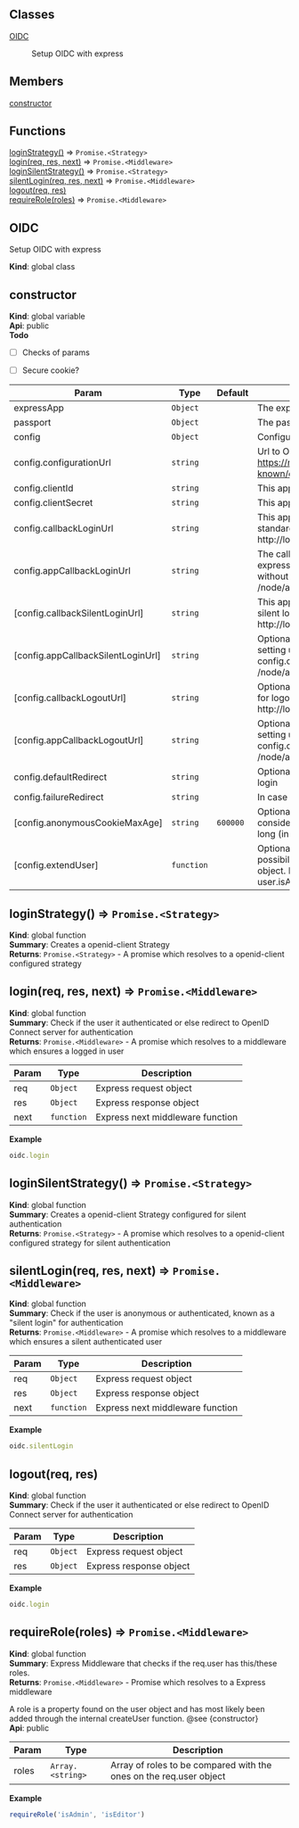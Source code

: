 ## Classes

<dl>
<dt><a href="#OIDC">OIDC</a></dt>
<dd><p>Setup OIDC with express</p>
</dd>
</dl>

## Members

<dl>
<dt><a href="#constructor">constructor</a></dt>
<dd></dd>
</dl>

## Functions

<dl>
<dt><a href="#loginStrategy">loginStrategy()</a> ⇒ <code>Promise.&lt;Strategy&gt;</code></dt>
<dd></dd>
<dt><a href="#login">login(req, res, next)</a> ⇒ <code>Promise.&lt;Middleware&gt;</code></dt>
<dd></dd>
<dt><a href="#loginSilentStrategy">loginSilentStrategy()</a> ⇒ <code>Promise.&lt;Strategy&gt;</code></dt>
<dd></dd>
<dt><a href="#silentLogin">silentLogin(req, res, next)</a> ⇒ <code>Promise.&lt;Middleware&gt;</code></dt>
<dd></dd>
<dt><a href="#logout">logout(req, res)</a></dt>
<dd></dd>
<dt><a href="#requireRole">requireRole(roles)</a> ⇒ <code>Promise.&lt;Middleware&gt;</code></dt>
<dd></dd>
</dl>

<a name="OIDC"></a>

## OIDC
Setup OIDC with express

**Kind**: global class  
<a name="constructor"></a>

## constructor
**Kind**: global variable  
**Api**: public  
**Todo**

- [ ] Checks of params
- [ ] Secure cookie?


| Param | Type | Default | Description |
| --- | --- | --- | --- |
| expressApp | <code>Object</code> |  | The express app instance |
| passport | <code>Object</code> |  | The passport instance |
| config | <code>Object</code> |  | Configuration object |
| config.configurationUrl | <code>string</code> |  | Url to OpenID Connect server Example: https://myOpenIDServer.com/adfs/.well-known/openid-configuration |
| config.clientId | <code>string</code> |  | This apps clientID |
| config.clientSecret | <code>string</code> |  | This apps client secret |
| config.callbackLoginUrl | <code>string</code> |  | This apps full URL to callback function for standard login. Example: http://localhost:3000/node/auth/login/callback |
| config.appCallbackLoginUrl | <code>string</code> |  | The callback URL used for setting up the express route. Same as config.callbackUrl without host. Example: /node/auth/login/callback |
| [config.callbackSilentLoginUrl] | <code>string</code> |  | This apps full URL to callback function for silent login. Example: http://localhost:3000/node/auth/silent/callback |
| [config.appCallbackSilentLoginUrl] | <code>string</code> |  | Optional The silent callback URL used for setting up the express route. Same as config.callbackUrl without host. Example: /node/auth/silent/callback |
| [config.callbackLogoutUrl] | <code>string</code> |  | Optional This apps full URL to callback function for logout. Example: http://localhost:3000/node/auth/silent/callback |
| [config.appCallbackLogoutUrl] | <code>string</code> |  | Optional The silent callback URL used for setting up the express route. Same as config.callbackUrl without host. Example: /node/auth/logout/callback |
| config.defaultRedirect | <code>string</code> |  | Optional Fallback if no next url is supplied to login |
| config.failureRedirect | <code>string</code> |  | In case of error |
| [config.anonymousCookieMaxAge] | <code>string</code> | <code>600000</code> | Optional If a client, on a silent login, is considered anonymous, this cookie lives this long (in milliseconds). |
| [config.extendUser] | <code>function</code> |  | Optional Function which gives you the possibility to add custom properties to the user object. Example: (user, claims) => { user.isAwesome = true } |

<a name="loginStrategy"></a>

## loginStrategy() ⇒ <code>Promise.&lt;Strategy&gt;</code>
**Kind**: global function  
**Summary**: Creates a openid-client Strategy  
**Returns**: <code>Promise.&lt;Strategy&gt;</code> - A promise which resolves to a openid-client configured strategy  
<a name="login"></a>

## login(req, res, next) ⇒ <code>Promise.&lt;Middleware&gt;</code>
**Kind**: global function  
**Summary**: Check if the user it authenticated or else redirect to OpenID Connect server
for authentication  
**Returns**: <code>Promise.&lt;Middleware&gt;</code> - A promise which resolves to a middleware which ensures a logged in user  

| Param | Type | Description |
| --- | --- | --- |
| req | <code>Object</code> | Express request object |
| res | <code>Object</code> | Express response object |
| next | <code>function</code> | Express next middleware function |

**Example**  
```js
oidc.login
```
<a name="loginSilentStrategy"></a>

## loginSilentStrategy() ⇒ <code>Promise.&lt;Strategy&gt;</code>
**Kind**: global function  
**Summary**: Creates a openid-client Strategy configured for silent authentication  
**Returns**: <code>Promise.&lt;Strategy&gt;</code> - A promise which resolves to a openid-client configured strategy for silent authentication  
<a name="silentLogin"></a>

## silentLogin(req, res, next) ⇒ <code>Promise.&lt;Middleware&gt;</code>
**Kind**: global function  
**Summary**: Check if the user is anonymous or authenticated, known as a "silent login"
for authentication  
**Returns**: <code>Promise.&lt;Middleware&gt;</code> - A promise which resolves to a middleware which ensures a silent authenticated user  

| Param | Type | Description |
| --- | --- | --- |
| req | <code>Object</code> | Express request object |
| res | <code>Object</code> | Express response object |
| next | <code>function</code> | Express next middleware function |

**Example**  
```js
oidc.silentLogin
```
<a name="logout"></a>

## logout(req, res)
**Kind**: global function  
**Summary**: Check if the user it authenticated or else redirect to OpenID Connect server
for authentication  

| Param | Type | Description |
| --- | --- | --- |
| req | <code>Object</code> | Express request object |
| res | <code>Object</code> | Express response object |

**Example**  
```js
oidc.login
```
<a name="requireRole"></a>

## requireRole(roles) ⇒ <code>Promise.&lt;Middleware&gt;</code>
**Kind**: global function  
**Summary**: Express Middleware that checks if the req.user has this/these roles.  
**Returns**: <code>Promise.&lt;Middleware&gt;</code> - Promise which resolves to a Express middleware

A role is a property found on the user object and has most
likely been added through the internal createUser function. @see {constructor}  
**Api**: public  

| Param | Type | Description |
| --- | --- | --- |
| roles | <code>Array.&lt;string&gt;</code> | Array of roles to be compared with the ones on the req.user object |

**Example**  
```js
requireRole('isAdmin', 'isEditor')
```
